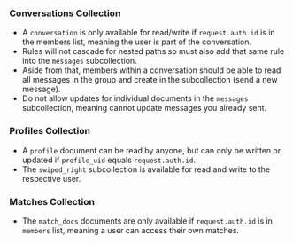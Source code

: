 ### Conversations Collection
- A `conversation` is only available for read/write if `request.auth.id` is in the members list, meaning the user is part of the conversation.
- Rules will not cascade for nested paths so must also add that same rule into the `messages` subcollection.
- Aside from that, members within a conversation should be able to read all messages in the group and create in the subcollection (send a new message).
- Do not allow updates for individual documents in the `messages` subcollection, meaning cannot update messages you already sent.
### Profiles Collection
- A `profile` document can be read by anyone, but can only be written or updated if `profile_uid` equals `request.auth.id`.
- The `swiped_right` subcollection is available for read and write to the respective user.
### Matches Collection
- The `match_docs` documents are only available if `request.auth.id` is in `members` list, meaning a user can access their own matches.
